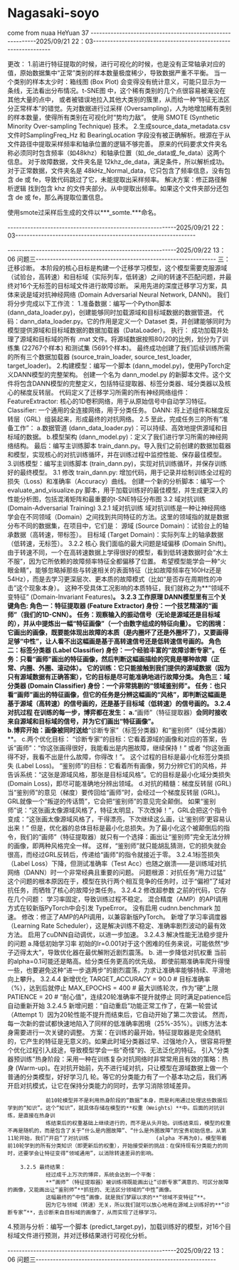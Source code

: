 # Nagasaki-soyo
come from nuaa HeYuan 37 
-----------------------------------------------------------2025/09/21 22：03---------------------------------------------------------------

更改：
    1.前进行特征提取的时候，进行可视化的时候，也是没有正常轴承对应的值，原始数据集中“正常”类别的样本数量极度稀少，导致数据严重不平衡。
当一个类别的样本太少时：箱线图 (Box Plot) 会变得没有统计意义，可能只显示为一条线，无法看出分布情况。t-SNE图 中，这个稀有类别的几个点很容易被淹没在其他大量的点中，
或者被错误地拉入其他大类别的簇里，从而给一种“特征无法区分正常样本”的错觉。先对数据进行过采样 (Oversampling)，人为地增加稀有类别的样本数量，使得所有类别在可视化时“势均力敌”。
使用 SMOTE (Synthetic Minority Over-sampling Technique) 技术。
    2.生成source_data_metadata.csv文件时SamplingFreq_Hz 和 BearingLocation 字段没有被正确解析。根源在于从文件路径中提取采样频率和轴承位置的逻辑不够完善。
原来的代码要求文件夹名称必须同时包含频率（如48khz）和轴承位置（如_de_data或_fe_data）这两个信息。
对于故障数据，文件夹名是 12khz_de_data，满足条件，所以解析成功。对于正常数据，文件夹名是 48kHz_Normal_data，它只包含了频率信息，没有包含 de 或 fe，导致代码跳过了它，未能提取出采样频率。
解决方案：修正路径解析逻辑
找到包含 khz 的文件夹部分。从中提取出频率。如果这个文件夹部分还包含 de 或 fe，那么再提取位置信息。


使用smote过采样后生成的文件以***_somte.***命名。

-----------------------------------------------------------2025/09/21 22：03---------------------------------------------------------------


-----------------------------------------------------------2025/09/22 13：06 问题三---------------------------------------------------------------
三：迁移诊断。
    本阶段的核心目标是构建一个迁移学习模型，这个模型需要克服源域（试验台，高转速）和目标域（实际列车，低转速）之间的转速不匹配问题，并最终对16个无标签的目标域文件进行故障诊断。
采用先进的深度迁移学习方案，具体来说是域对抗神经网络 (Domain Adversarial Neural Network, DANN)。
    我们将分步完成以下工作流：
1.准备数据：编写一个Python脚本 (dann_data_loader.py)，创建能够同时加载源域和目标域数据的数据管道。
    代码：dann_data_loader.py。它的作用是定义一个 Dataset 类，并创建能够同时为模型提供源域和目标域数据的数据加载器（DataLoader）。
    执行：
        成功加载并处理了源域和目标域的所有 .mat 文件。将源域数据按照80/20的比例，划分为了训练集 (22767个样本) 和测试集 (5691个样本)。
        最终成功创建了我们后续训练所需的所有三个数据加载器 (source_train_loader, source_test_loader, target_loader)。
2.构建模型：编写一个脚本 (dann_model.py)，使用PyTorch定义DANN模型的完整架构。
    创建一个名为 dann_model.py 的新脚本文件。这个文件将包含DANN模型的完整定义，包括特征提取器、标签分类器、域分类器以及核心的梯度反转层。
    代码定义了迁移学习所需的所有神经网络组件：
    FeatureExtractor: 核心的1D卷积网络，用于从原始信号中自动学习特征。
    Classifier: 一个通用的全连接网络，用于分类任务。
    DANN: 将上述组件和梯度反转层（GRL）组装起来，形成最终的对抗网络。
2.5
    至此，完成任务三的所有“准备工作”：
    a.数据管道 (dann_data_loader.py)：可以持续、高效地提供源域和目标域的数据。
    b.模型架构 (dann_model.py)：定义了我们进行学习所需的神经网络结构。
    最后：编写主训练脚本 train_dann.py。导入我们之前创建的数据加载器和模型，实现核心的对抗训练循环，并在训练过程中监控性能、保存最佳模型。
3.训练模型：编写主训练脚本 (train_dann.py)，实现对抗训练循环，并保存训练好的最终模型。
    3.1
        修改 train_dann.py: 增加代码，用于记录并绘制训练全过程的损失（Loss）和准确率（Accuracy）曲线。
        创建一个新的分析脚本：编写一个 evaluate_and_visualize.py 脚本，用于加载训练好的最佳模型，并生成更深入的性能分析图，包括混淆矩阵和最重要的t-SNE特征分布图
    3.2 域对抗训练(Domain-Adversarial Training)
        3.2.1 域对抗训练
               域对抗训练是一种让神经网络学会在不同领域（Domain）之间找到共同特征的方法。这里的领域指的就是数据分布不同的数据集，在项目中，它们是：
               源域 (Source Domain)：试验台上的轴承数据（高转速，带标签）。
               目标域 (Target Domain)：实际列车上的轴承数据（低转速，无标签）。
        3.2.2 核心
                我们面临的最大问题是域偏移 (Domain Shift)。由于转速不同，一个在高转速数据上学得很好的模型，看到低转速数据时会“水土不服”，因为它所依赖的故障频率特征全都偏移了位置。
                希望模型能学会一种“火眼金睛”，能够忽略掉那些与转速相关的表面特征（比如故障频率在160Hz还是54Hz），而是去学习更深层次、更本质的故障模式（比如“是否存在周期性的冲击”这个现象本身）。
                这种不受具体工况影响的本质特征，我们就称之为**“领域不变特征” (Domain-Invariant Features)**。
        3.2.3 工作原理
                DANN模型里有三个关键角色:
                角色一：特征提取器 (Feature Extractor)
                        身份：一个技艺精湛的“画师”（我们的1D-CNN）。
                        任务：观察输入的振动信号（无论是源域还是目标域的），并从中提炼出一幅“特征画像”（一个由数字组成的特征向量）。
                        它的困境：它画出的画像，既要能体现出故障的本质（是内圈坏了还是外圈坏了），又要画得足够“中性”，让人看不出这幅画是基于高转速信号还是低转速信号画的。
                角色二：标签分类器 (Label Classifier)
                        身份：一个经验丰富的“故障诊断专家”。
                        任务：只看“画师”画出的特征画像，然后判断这幅画描绘的究竟是哪种故障（正常、内圈、外圈、滚动体）。
                        它的训练：它只能接触到我们提供的源域数据（因为只有源域数据有正确答案），它的目标是尽可能准确地进行故障分类。
                角色三：域分类器 (Domain Classifier)
                        身份：一个非常挑剔的“领域鉴别师”。
                        任务：也只看“画师”画出的特征画像，但它的任务是分辨这幅画的“风格”，即判断这幅画是基于源域（高转速）的信号画的，还是基于目标域（低转速）的信号画的。
        3.2.4 对抗过程
                在训练的每一步，博弈都在发生：
                a.**“画师”（特征提取器）**会同时接收来自源域和目标域的信号，并为它们画出“特征画像”。        
                b.博弈开始：画像被同时送给**“诊断专家”（标签分类器）和“鉴别师”（域分类器）**。
                c.两个优化目标：
                        “诊断专家”的目标：它看着源域的画像和对应的答案，告诉“画师”：“你这张画得很好，我能看出是内圈故障，继续保持！” 或者 “你这张画得不好，我看不出是什么故障，你得改！”。
                        这个过程的目标是最小化标签分类损失 (Label Loss)。
                        “鉴别师”的目标：它看着所有画像，努力分辨它们的风格，并告诉系统：“这张是源域风格，那张是目标域风格”。它的目标是最小化域分类损失 (Domain Loss)，即尽可能准确地分辨出领域。
                d.对抗的精髓：梯度反转层 (GRL)
                        当“鉴别师”的意见（梯度）要传回给“画师”时，会经过一个梯度反转层 (GRL)。
                        GRL就像一个“叛逆的传话筒”，它会把“鉴别师”的意见完全颠倒。
                        如果“鉴别师”说：“这张画太像源域风格了，特征太明显，下次改掉！”，GRL会把这个指令变成：“这张画太像源域风格了，干得漂亮，下次继续这么画，让‘鉴别师’更容易认出来！”
                        但是，优化器的总体目标是最小化总损失。为了最小化这个被颠倒后的指令，我们的“画师”（特征提取器）就只有一个选择：画出让“鉴别师”完全无法分辨的画像，即两种风格完全一样。
                        这样，“鉴别师”就只能胡乱猜测，它的损失就会很高，而经过GRL反转后，传递给“画师”的指令就接近于零。
        3.2.4.1标签损失（Label Loss）下降，但测试准确率（Test Acc）也随之崩溃——是训练域对抗网络（DANN）时一个非常经典且重要的问题。
                问题根源：对抗任务“用力过猛”
                这个问题的根本原因在于，模型在执行两个相互竞争的任务时，过于“偏袒”了域对抗任务，而牺牲了核心的故障分类任务。
        3.2.4.2 修改超参数
                之前的代码，它存在几个问题：
                    学习率固定，导致训练过程不稳定。
                    混合精度（AMP）的API调用方式在较新版PyTorch中会引发 TypeError。
                    没有启用 cudnn.benchmark 加速。
                修改：修正了AMP的API调用，以兼容新版PyTorch。
                    新增了学习率调度器（Learning Rate Scheduler），这是解决训练不稳定、准确率剧烈波动的最有效方法。
                    启用了cuDNN自动调优，以进一步加速。
        3.2.4.3 解决性能无法稳步提升的问题
                a.降低初始学习率 初始的lr=0.001对于这个困难的任务来说，可能依然“步子迈得太大”，导致优化器在最优解附近剧烈震荡。
                b. 进一步降低对抗权重 当前的alpha=0.1可能还是略高。给分类任务更高的优先级。
                即使前期准确率爬升得慢一些，也要避免这种“进一步退两步”的剧烈震荡，力求让准确率能够持续、平滑地向上攀升。
        3.2.4.4 新增优化
                     TARGET_ACCURACY = 90.0  # 目标准确率（%），达到后就停止
                    MAX_EPOCHS = 400  # 最大训练轮次，作为“硬”上限
                    PATIENCE = 20  # “耐心值”，连续20轮准确率不提升就停止
                    同时满足patience后自动重新开始
        3.2.4.5 新增问题：“自动重启”功能正常工作了，在第一轮尝试（Attempt 1）因为20轮性能不提升而结束后，它自动开始了第二次尝试。
                         然而，每一次新的尝试都快速地陷入了同样的低准确率困境（25%-35%）。训练方法本身需要进行一次关键的调整。
                方案：在训练的最开始，特征提取器是完全随机的，它产生的特征是无意义的。如果此时域分类器过早、过强地介入，很容易将整个优化过程引入歧途，导致模型学会一些“奇怪”的、无法泛化的特征。
                        引入“分类器预训练”热身阶段：采用一种在训练复杂对抗网络时非常常用且有效的策略：热身 (Warm-up)。在对抗开始前，先不进行域对抗，只让模型在源域数据上做一个普通的分类模型，好好学习几                            轮。等它的分类能力有了一个基本功之后，我们再开启对抗模式，让它在保持分类能力的同时，去学习消除领域差异。

                前10轮模型并不是利用热身阶段的“数据”本身，而是利用通过处理这些数据后学到的“知识”。这个“知识”，就具体存储在模型的**权重（Weights）**中。后面的对抗训练，是直接在热身训
                练结束后的权重基础上继续进行的，而不是从头开始。训练结束后，模型的权重不再是随机的，而是包含了关于“什么是内圈故障”、“什么是外圈故障”的宝贵初始信息。从第11轮开始，我们“开启”了对抗训练                     (alpha 不再为0)。模型带着前10轮学到的所有分类知识（即更新后的权重），开始接受新的挑战：在保持现有分类能力的同时，还要学会让特征变得“领域通用”，以消除转速差异的影响。
                
        3.2.5 最终结果：
                经过成千上万次的博弈，系统会达到一个平衡：
                **“画师”（特征提取器）被训练得既能画出让“诊断专家”满意的、可区分故障的画像，又能画出让“鉴别师”**抓狂的、无法区分领域的“中性”画像。
                这幅最终的“中性”画像，就是我们梦寐以求的**“领域不变特征”**。
                因为它与领域（转速）无关，所以我们就可以放心地用在源域上训练好的**“诊断专家”**，去诊断来自目标域的画像了，从而实现了迁移学习。
        
       

    
4.预测与分析：编写一个脚本 (predict_target.py)，加载训练好的模型，对16个目标域文件进行预测，并对迁移结果进行可视化分析。


-----------------------------------------------------------2025/09/22 13：06 问题三---------------------------------------------------------------
